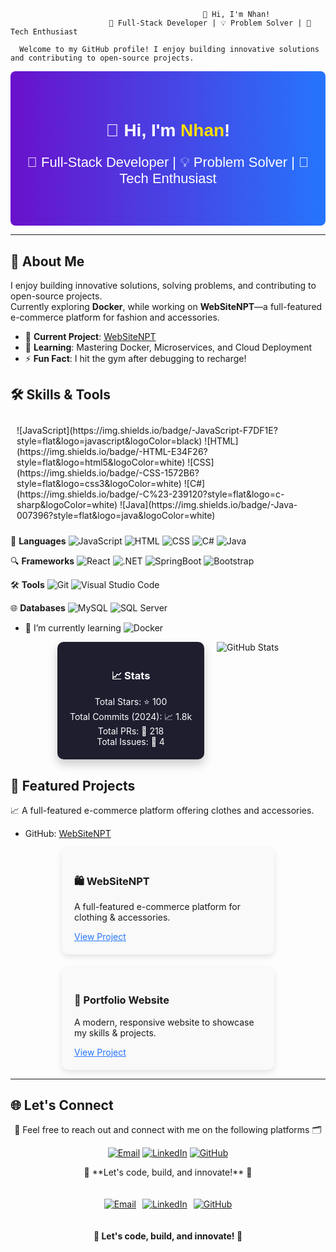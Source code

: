                                                👋 Hi, I'm Nhan!
                          🌟 Full-Stack Developer | 💡 Problem Solver | 🚀 Tech Enthusiast

      Welcome to my GitHub profile! I enjoy building innovative solutions and contributing to open-source projects.

<div style="background: linear-gradient(to right, #6a11cb, #2575fc); color: white; text-align: center; padding: 40px 20px; border-radius: 8px; font-family: 'Poppins', sans-serif;">
  <h1>👋 Hi, I'm <span style="color: #ffdd00;">Nhan</span>!</h1>
  <p style="font-size: 22px;">🌟 Full-Stack Developer | 💡 Problem Solver | 🚀 Tech Enthusiast</p>
</div>

---

## 🌟 About Me

I enjoy building innovative solutions, solving problems, and contributing to open-source projects.  
Currently exploring **Docker**, while working on **WebSiteNPT**—a full-featured e-commerce platform for fashion and accessories.  

- 🔭 **Current Project**: [WebSiteNPT](https://github.com/NNTN32/WebSiteNPT)
- 🌱 **Learning**: Mastering Docker, Microservices, and Cloud Deployment
- ⚡ **Fun Fact**: I hit the gym after debugging to recharge!


## 🛠️ Skills & Tools
<div style="display: flex; justify-content: center; flex-wrap: wrap; gap: 15px; padding: 10px;">
  ![JavaScript](https://img.shields.io/badge/-JavaScript-F7DF1E?style=flat&logo=javascript&logoColor=black) ![HTML](https://img.shields.io/badge/-HTML-E34F26?style=flat&logo=html5&logoColor=white) ![CSS](https://img.shields.io/badge/-CSS-1572B6?style=flat&logo=css3&logoColor=white) ![C#](https://img.shields.io/badge/-C%23-239120?style=flat&logo=c-sharp&logoColor=white) ![Java](https://img.shields.io/badge/-Java-007396?style=flat&logo=java&logoColor=white)
</div>

 💬 **Languages**  ![JavaScript](https://img.shields.io/badge/-JavaScript-F7DF1E?style=flat&logo=javascript&logoColor=black) ![HTML](https://img.shields.io/badge/-HTML-E34F26?style=flat&logo=html5&logoColor=white) ![CSS](https://img.shields.io/badge/-CSS-1572B6?style=flat&logo=css3&logoColor=white) ![C#](https://img.shields.io/badge/-C%23-239120?style=flat&logo=c-sharp&logoColor=white) ![Java](https://img.shields.io/badge/-Java-007396?style=flat&logo=java&logoColor=white)

 🔍 **Frameworks** ![React](https://img.shields.io/badge/-React-61DAFB?style=flat&logo=react&logoColor=black) ![.NET](https://img.shields.io/badge/-.NET-512BD4?style=flat&logo=dotnet&logoColor=white) ![SpringBoot](https://img.shields.io/badge/-SpringBoot-6DB33F?style=flat&logo=spring&logoColor=white) ![Bootstrap](https://img.shields.io/badge/-Bootstrap-7952B3?style=flat&logo=bootstrap&logoColor=white)

 🛠️ **Tools** ![Git](https://img.shields.io/badge/-Git-F05032?style=flat&logo=git&logoColor=white) ![Visual Studio Code](https://img.shields.io/badge/-VS%20Code-007ACC?style=flat&logo=visual-studio-code&logoColor=white)

 🌐 **Databases** ![MySQL](https://img.shields.io/badge/-MySQL-4479A1?style=flat&logo=mysql&logoColor=white) ![SQL Server](https://img.shields.io/badge/-SQL%20Server-CC2927?style=flat&logo=microsoft-sql-server&logoColor=white)

- 🌱 I’m currently learning ![Docker](https://img.shields.io/badge/-Docker-2496ED?style=flat&logo=docker&logoColor=white)


<div style="display: flex; justify-content: center; gap: 20px; flex-wrap: wrap;">
  <div style="background: #1e1e2f; color: white; padding: 20px; border-radius: 10px; text-align: center; box-shadow: 0 8px 15px rgba(0, 0, 0, 0.2); transition: transform 0.3s;">
    <h3>📈 Stats</h3>
    <ul style="list-style: none; padding: 0; margin: 0;">
      <li>Total Stars: ⭐ 100</li>
      <li>Total Commits (2024): 📈 1.8k</li>
      <li>Total PRs: 🔧 218</li>
      <li>Total Issues: 🐛 4</li>
    </ul>
  </div>
  <img src="https://github-readme-stats.vercel.app/api?username=NNTN32&show_icons=true&theme=radical" alt="GitHub Stats">
</div>


## 🌟 Featured Projects
 📈 A full-featured e-commerce platform offering clothes and accessories.
- GitHub: [WebSiteNPT](https://github.com/NNTN32/WebSiteNPT)
<div class="container" style="display: flex; flex-wrap: wrap; gap: 20px; justify-content: center;">
    <div class="card" style="flex: 1 1 300px; max-width: 300px; padding: 20px; background: #f9f9f9; border-radius: 10px; box-shadow: 0 4px 10px rgba(0, 0, 0, 0.1); transition: transform 0.3s ease;">
    <h3>🛍️ WebSiteNPT</h3>
    <p>A full-featured e-commerce platform for clothing & accessories.</p>
    <a href="https://github.com/NNTN32/WebSiteNPT" style="color: #2575fc;">View Project</a>
  </div>
  <div class="card" style="flex: 1 1 300px; max-width: 300px; padding: 20px; background: #f9f9f9; border-radius: 10px; box-shadow: 0 4px 10px rgba(0, 0, 0, 0.1); transition: transform 0.3s ease;">
    <h3>🎨 Portfolio Website</h3>
    <p>A modern, responsive website to showcase my skills & projects.</p>
    <a href="https://github.com/NNTN32/portfolio" style="color: #2575fc;">View Project</a>
  </div>
</div>


---

## 🌐 Let's Connect

<p align="center">
  <a>🤝 Feel free to reach out and connect with me on the following platforms 🗂️</a>
</p>

<p align="center">
  <a href="mailto:thanhnhanna102003@gmail.com"><img src="https://img.shields.io/badge/Gmail-D14836?style=for-the-badge&logo=gmail&logoColor=white" alt="Email"></a>
  <a href="https://www.linkedin.com/in/masonnn"><img src="https://img.shields.io/badge/LinkedIn-0077B5?style=for-the-badge&logo=linkedin&logoColor=white" alt="LinkedIn"></a>
  <a href="https://github.com/NNTN32"><img src="https://img.shields.io/badge/GitHub-181717?style=for-the-badge&logo=github&logoColor=white" alt="GitHub"></a>
</p>

<p align="center">
  <a>🔧 **Let's code, build, and innovate!** 🚀</a>
</p>

<div style="display: flex; justify-content: center; gap: 10px; padding: 20px;">
  <a href="mailto:thanhnhanna102003@gmail.com"><img src="https://img.shields.io/badge/Gmail-D14836?style=for-the-badge&logo=gmail&logoColor=white" alt="Email"></a>
  <a href="https://www.linkedin.com/in/masonnn"><img src="https://img.shields.io/badge/LinkedIn-0077B5?style=for-the-badge&logo=linkedin&logoColor=white" alt="LinkedIn"></a>
  <a href="https://github.com/NNTN32"><img src="https://img.shields.io/badge/GitHub-181717?style=for-the-badge&logo=github&logoColor=white" alt="GitHub"></a>
</div>
<p align="center">
  <b>🚀 Let's code, build, and innovate! 🔧</b>
</p>




